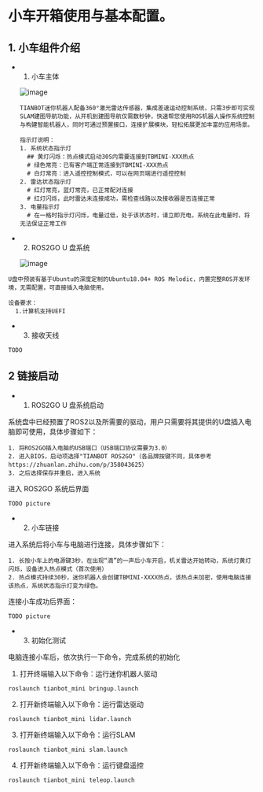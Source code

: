 # 小车开箱使用与基本配置。

## 1. 小车组件介绍
- 1. 小车主体

  ![image](https://github.com/RichardMJT/robot-ws/assets/51042944/bc64fe06-7ccb-4ce8-ab6d-ab2530c6cb7e)
  ```
  TIANBOT迷你机器人配备360°激光雷达传感器，集成差速运动控制系统，只需3步即可实现SLAM建图导航功能，从开机到建图导航仅需数秒钟，快速帮您使用ROS机器人操作系统控制与构建智能机器人，同时可通过预置接口，连接扩展模块，轻松拓展更加丰富的应用场景。
  ```
  ```
  指示灯说明：
  1. 系统状态指示灯
    ## 黄灯闪烁：热点模式启动30S内需要连接到TBMINI-XXX热点
    # 绿色常亮：已有客户端正常连接到TBMINI-XXX热点
    # 白灯常亮：进入遥控控制模式，可以在网页端进行遥控控制
  2. 雷达状态指示灯
    # 红灯常亮，蓝灯常亮，已正常配对连接
    # 红灯闪烁，此时雷达未连接成功，需检查线路以及接收器是否连接正常
  3. 电量指示灯
    # 在一格时指示灯闪烁，电量过低，处于该状态时，请立即充电，系统在此电量时，将无法保证正常工作
  ```
- 2.  ROS2GO U 盘系统


  ![image](https://github.com/RichardMJT/robot-ws/assets/51042944/033f1909-62ac-4f48-b3df-8b9e70d939f8)
  
```
U盘中预装有基于Ubuntu的深度定制的Ubuntu18.04+ ROS Melodic，内置完整ROS开发环境，无需配置，可直接插入电脑使用。
```
```
设备要求：
  1.计算机支持UEFI
```
- 3. 接收天线
```
TODO
```

## 2 链接启动
- 1. ROS2GO U 盘系统启动

系统盘中已经预置了ROS2以及所需要的驱动，用户只需要将其提供的U盘插入电脑即可使用，具体步骤如下：
```
1. 将ROS2GO插入电脑的USB端口（USB端口协议需要为3.0）
2. 进入BIOS，启动项选择"TIANBOT ROS2GO"（各品牌按键不同，具体参考https://zhuanlan.zhihu.com/p/358043625）
3. 之后选择保存并重启，进入系统
```
进入 ROS2GO 系统后界面
```
TODO picture
```
- 2. 小车链接

进入系统后将小车与电脑进行连接，具体步骤如下：
```
1. 长按小车上的电源键3秒，在出现“滴”的一声后小车开启，机关雷达开始转动，系统灯黄灯闪烁，设备进入热点模式（首次使用）
2. 热点模式持续30秒，迷你机器人会创建TBMINI-XXXX热点，该热点未加密，使用电脑连接该热点，系统状态指示灯变为绿色。
```
连接小车成功后界面：
```
TODO picture
```

- 3. 初始化测试

电脑连接小车后，依次执行一下命令，完成系统的初始化

1. 打开终端输入以下命令：运行迷你机器人驱动
```
roslaunch tianbot_mini bringup.launch
```
2. 打开新终端输入以下命令：运行雷达驱动
```
roslaunch tianbot_mini lidar.launch
```
3. 打开新终端输入以下命令：运行SLAM
```
roslaunch tianbot_mini slam.launch
```
4. 打开新终端输入以下命令：运行键盘遥控
```
roslaunch tianbot_mini teleop.launch
```
```








